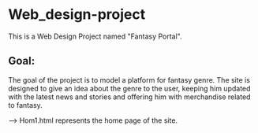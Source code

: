 # Web_design-project
This is a Web Design Project named "Fantasy Portal".  
## Goal:  
The goal of the project is to model a platform for fantasy genre. The site is designed to give an idea about the genre to the user, keeping him updated with the latest news and stories and offering him with merchandise related to fantasy.  
  

--> Hom1.html represents the home page of the site.
